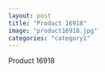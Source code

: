 ```yaml
---
layout: post
title: "Product 16918"
image: "product16918.jpg"
categories: "category1"
---
```

Product 16918

